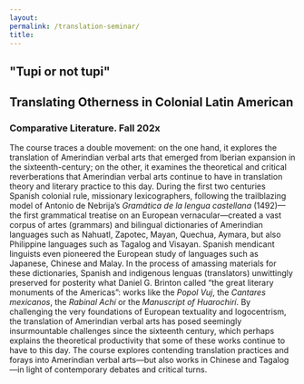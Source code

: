 ```yaml
--- 
layout: 
permalink: /translation-seminar/
title:
---
```


<link rel="stylesheet" href="https://unpkg.com/tachyons@4.12.0/css/tachyons.min.css"/>
<article class="vh-100 dt w-100 bg-orange">
  <div class="dtc v-mid tc navy ph3 ph4-l">
    <h1 class="f6 f2-m f-subheadline-l fw6 tc helvetica">"Tupi or not tupi"</h1>
    <h2 class="f5 f2-m f-subheadline-l white fw5 garamond tc">Translating Otherness in Colonial Latin American</h2>
    <h3 class="f2 fw7 ttu tracked lh-title mt0 mb3 avenir">Comparative Literature. Fall 202x</h3>
  </div>
</article>

<article class="cf pa3 mw9 center">
  <p class="f6 f4-ns lh-copy measure center navy helvetica">
    The course traces a double movement: on the one hand, it explores the translation of Amerindian verbal arts that emerged from Iberian expansion in the sixteenth-century; on the other, it examines the theoretical and critical reverberations that Amerindian verbal arts continue to have in translation theory and literary practice to this day. During the first two centuries Spanish colonial rule, missionary lexicographers, following the trailblazing model of Antonio de Nebrija’s <i>Gramática de la lengua castellana</i> (1492)—the first grammatical treatise on an European vernacular—created a vast corpus of artes (grammars) and bilingual dictionaries of Amerindian languages such as Nahuatl, Zapotec, Mayan, Quechua, Aymara, but also Philippine languages such as Tagalog and Visayan. Spanish mendicant linguists even pioneered the European study of languages such as Japanese, Chinese and Malay. In the process of amassing materials for these dictionaries, Spanish and indigenous lenguas (translators) unwittingly preserved for posterity what Daniel G. Brinton called “the great literary monuments of the Americas”: works like the <i>Popol Vuj</i>, the <i>Cantares mexicanos</i>, the <i>Rabinal Achí</i> or the <i>Manuscript of Huarochirí</i>. By challenging the very foundations of European textuality and logocentrism, the translation of Amerindian verbal arts has posed seemingly insurmountable challenges since the sixteenth century, which perhaps explains the theoretical productivity that some of these works continue to have to this day. The course explores contending translation practices and forays into Amerindian verbal arts—but also works in Chinese and Tagalog—in light of contemporary debates and critical turns.
    </p>
  </article>
